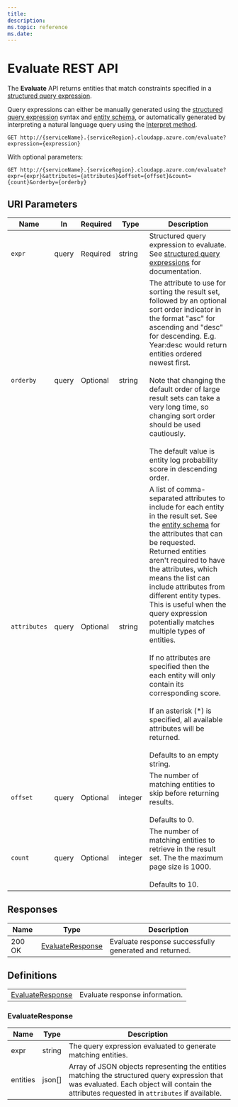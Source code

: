 ```yaml
---
title: 
description: 
ms.topic: reference
ms.date: 
---
```


# Evaluate REST API

The **Evaluate** API returns entities that match constraints specified in a [structured query expression](concepts-query-expressions.md).

Query expressions can either be manually generated using the [structured query expression](concepts-query-expressions.md) syntax and [entity schema](reference-entity-schema.md), or automatically generated by interpreting a natural language query using the [Interpret method](reference-get-interpret.md).

``` HTTP
GET http://{serviceName}.{serviceRegion}.cloudapp.azure.com/evaluate?expression={expression}
```  

With optional parameters:

``` HTTP
GET http://{serviceName}.{serviceRegion}.cloudapp.azure.com/evaluate?expr={expr}&attributes={attributes}&offset={offset}&count={count}&orderby={orderby}
```  

## URI Parameters

Name | In | Required | Type | Description
--- | --- | --- | --- | ---
`expr` | query | Required | string | Structured query expression to evaluate. See [structured query expressions](concepts-query-expressions.md) for documentation.
`orderby` | query | Optional | string | The attribute to use for sorting the result set, followed by an optional sort order indicator in the format "asc" for ascending and "desc" for descending. E.g. Year:desc would return entities ordered newest first. <br/><br/>Note that changing the default order of large result sets can take a very long time, so changing sort order should be used cautiously. <br/><br/>The default value is entity log probability score in descending order.
`attributes` | query | Optional | string | A list of comma-separated attributes to include for each entity in the result set. See the [entity schema](reference-entity-schema.md) for the attributes that can be requested. Returned entities aren't required to have the attributes, which means the list can include attributes from different entity types. This is useful when the query expression potentially matches multiple types of entities. <br/><br/>If no attributes are specified then the each entity will only contain its corresponding score. <br/><br/>If an asterisk (*) is specified, all available attributes will be returned. <br/><br/>Defaults to an empty string.
`offset` | query | Optional | integer | The number of matching entities to skip before returning results. <br/><br/>Defaults to 0.
`count` | query | Optional | integer | The number of matching entities to retrieve in the result set. The the maximum page size is 1000. <br/><br/>Defaults to 10.

## Responses

Name | Type | Description
--- | --- | ---
200 OK | [EvaluateResponse](#evaluateresponse) | Evaluate response successfully generated and returned.

## Definitions

| | |
| --- | --- |
[EvaluateResponse](#evaluateresponse) | Evaluate response information.

### EvaluateResponse

Name | Type | Description
--- | --- | ---
expr | string | The query expression evaluated to generate matching entities.
entities | json[] | Array of JSON objects representing the entities matching the structured query expression that was evaluated. Each object will contain the attributes requested in `attributes` if available.